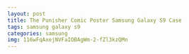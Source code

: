 ```yaml
---
layout: post
title: The Punisher Comic Poster Samsung Galaxy S9 Case
tags: samsung galaxy s9
categories: samsung
img: 116wFqAxejNVFaIOBAgWm-2-fZl3kzQMn
---
```

